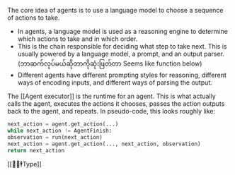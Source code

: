 The core idea of agents is to use a language model to choose a sequence of actions to take. 
- In agents, a language model is used as a reasoning engine to determine which actions to take and in which order.
- This is the chain responsible for deciding what step to take next. This is usually powered by a language model, a prompt, and an output parser.(ဘာဆက်လုပ်မယ်ဆိုတာကိုဆုံးဖြတ်တာ Seems like function below)
- Different agents have different prompting styles for reasoning, different ways of encoding inputs, and different ways of parsing the output. 

The [[Agent executor]] is the runtime for an agent. This is what actually calls the agent, executes the actions it chooses, passes the action outputs back to the agent, and repeats. In pseudo-code, this looks roughly like:
```python
next_action = agent.get_action(...)  
while next_action != AgentFinish:  
observation = run(next_action)  
next_action = agent.get_action(..., next_action, observation)  
return next_action
```

[[🦜️🔗🕴️Type]]
